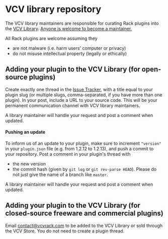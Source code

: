 # VCV library repository

The VCV library maintainers are responsible for curating Rack plugins into the [VCV Library](https://vcvrack.com/plugins.html).
[Anyone is welcome to become a maintainer.](https://github.com/VCVRack/library/issues/248)

All Rack plugins are welcome assuming they
- are not malware (i.e. harm users' computer or privacy)
- do not misuse intellectual property (legally or ethically)


## Adding your plugin to the VCV Library (for open-source plugins)

Create exactly one thread in the [Issue Tracker](https://github.com/VCVRack/library/issues), with a title equal to your plugin slug (or multiple slugs, comma-separated, if you have more than one plugin).
In your post, include a URL to your source code.
This will be your permanent communication channel with VCV library maintainers.

A library maintainer will handle your request and post a comment when updated.


#### Pushing an update

To inform us of an update to your plugin, make sure to increment `"version"` in your `plugin.json` file (e.g. from 1.2.12 to 1.2.13), and push a commit to your repository.
Post a comment in your plugin's thread with
- the new version
- the commit hash (given by `git log` or `git rev-parse HEAD`). Please do not just give the name of a branch like `master`.

A library maintainer will handle your request and post a comment when updated.


## Adding your plugin to the VCV Library (for closed-source freeware and commercial plugins)

Email contact@vcvrack.com to be added to the VCV Library or sold through the VCV Store.
You do not need to create a plugin thread.
